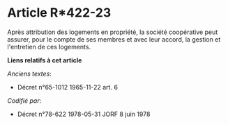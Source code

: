 # Article R*422-23

Après attribution des logements en propriété, la société coopérative peut assurer, pour le compte de ses membres et avec leur
accord, la gestion et l'entretien de ces logements.

**Liens relatifs à cet article**

_Anciens textes_:

  - Décret n°65-1012 1965-11-22 art. 6

_Codifié par_:

  - Décret n°78-622 1978-05-31 JORF 8 juin 1978
